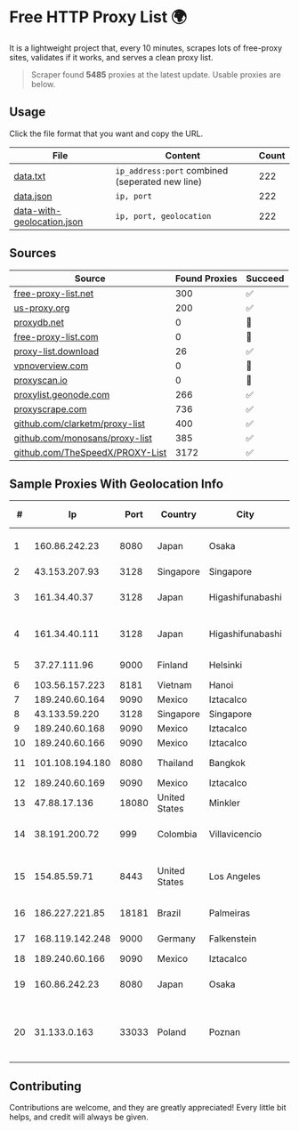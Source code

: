 
# Free HTTP Proxy List 🌍

It is a lightweight project that, every 10 minutes, scrapes lots of free-proxy sites, validates if it works, and serves a clean proxy list.


> Scraper found **5485** proxies at the latest update. Usable proxies are below.

## Usage

Click the file format that you want and copy the URL.


|File|Content|Count|
|----|-------|-----|
|[data.txt](https://raw.githubusercontent.com/themiralay/Proxy-List-World/master/data.txt)|`ip_address:port` combined (seperated new line)|222|
|[data.json](https://raw.githubusercontent.com/themiralay/Proxy-List-World/master/data.json)|`ip, port`|222|
|[data-with-geolocation.json](https://raw.githubusercontent.com/themiralay/Proxy-List-World/master/data-with-geolocation.json)|`ip, port, geolocation`|222|

## Sources

|Source|Found Proxies|Succeed|
|------|-------------|-------|
|[free-proxy-list.net](https://free-proxy-list.net)|300|✅|
|[us-proxy.org](https://www.us-proxy.org)|200|✅|
|[proxydb.net](http://proxydb.net)|0|🚫|
|[free-proxy-list.com](https://free-proxy-list.com/?page=&port=&type%5B%5D=http&type%5B%5D=https&up_time=0&search=Search)|0|🚫|
|[proxy-list.download](https://www.proxy-list.download/HTTP)|26|✅|
|[vpnoverview.com](https://vpnoverview.com/privacy/anonymous-browsing/free-proxy-servers)|0|🚫|
|[proxyscan.io](https://www.proxyscan.io)|0|🚫|
|[proxylist.geonode.com](https://proxylist.geonode.com/api/proxy-list?limit=300&page=1&sort_by=lastChecked&sort_type=desc&protocols=http,https)|266|✅|
|[proxyscrape.com](https://api.proxyscrape.com/v2/?request=displayproxies&protocol=http&timeout=10000&country=all&ssl=all&anonymity=all)|736|✅|
|[github.com/clarketm/proxy-list](https://raw.githubusercontent.com/clarketm/proxy-list/master/proxy-list-raw.txt)|400|✅|
|[github.com/monosans/proxy-list](https://raw.githubusercontent.com/monosans/proxy-list/main/proxies/http.txt)|385|✅|
|[github.com/TheSpeedX/PROXY-List](https://raw.githubusercontent.com/TheSpeedX/PROXY-List/master/http.txt)|3172|✅|


## Sample Proxies With Geolocation Info

|#|Ip|Port|Country|City|Internet Service Provider|
|-|--|----|-------|----|-------------------------|
|1|160.86.242.23|8080|Japan|Osaka|Sony Network Communications Inc|
|2|43.153.207.93|3128|Singapore|Singapore|Aceville Pte.ltd|
|3|161.34.40.37|3128|Japan|Higashifunabashi|NTT PC Communications, Inc.|
|4|161.34.40.111|3128|Japan|Higashifunabashi|NTT PC Communications, Inc.|
|5|37.27.111.96|9000|Finland|Helsinki|Hetzner Online GmbH|
|6|103.56.157.223|8181|Vietnam|Hanoi|VCCORP|
|7|189.240.60.164|9090|Mexico|Iztacalco|Uninet S.A. de C.V.|
|8|43.133.59.220|3128|Singapore|Singapore|Aceville Pte.ltd|
|9|189.240.60.168|9090|Mexico|Iztacalco|Uninet S.A. de C.V.|
|10|189.240.60.166|9090|Mexico|Iztacalco|Uninet S.A. de C.V.|
|11|101.108.194.180|8080|Thailand|Bangkok|TOT Public Company Limited|
|12|189.240.60.169|9090|Mexico|Iztacalco|Uninet S.A. de C.V.|
|13|47.88.17.136|18080|United States|Minkler|Alibaba.com LLC|
|14|38.191.200.72|999|Colombia|Villavicencio|Hola Telecomunicacines Colombia S.A.S|
|15|154.85.59.71|8443|United States|Los Angeles|Beijing Baidu Netcom Science and Technology Co., Ltd.|
|16|186.227.221.85|18181|Brazil|Palmeiras|Wznet Telecom Ltda|
|17|168.119.142.248|9000|Germany|Falkenstein|Hetzner Online GmbH|
|18|189.240.60.166|9090|Mexico|Iztacalco|Uninet S.A. de C.V.|
|19|160.86.242.23|8080|Japan|Osaka|Sony Network Communications Inc|
|20|31.133.0.163|33033|Poland|Poznan|Hosteam S.c. Tomasz Groszewski Bartosz Waszak Lukasz Groszewski|



## Contributing

Contributions are welcome, and they are greatly appreciated! Every
little bit helps, and credit will always be given.

